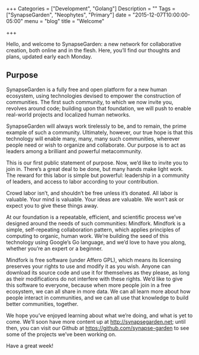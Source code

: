 +++
Categories = ["Development", "Golang"]
Description = ""
Tags = ["SynapseGarden", "Neophytes", "Primary"]
date = "2015-12-07T10:00:00-05:00"
menu = "blog"
title = "Welcome"

+++

Hello, and welcome to SynapseGarden: a new network for collaborative creation,
both online and in the flesh.  Here, you’ll find our thoughts and plans,
updated early each Monday.

<!--more-->

## Purpose

SynapseGarden is a fully free and open platform for a new human ecosystem,
using technologies devised to empower the construction of communities.  The
first such community, to which we now invite you, revolves around code;
building upon that foundation, we will push to enable real-world projects and
localized human networks.

SynapseGarden will always work tirelessly to be, and to remain, the prime
example of such a community.  Ultimately, however, our true hope is that this
technology will enable many, many, many such communities, wherever people need
or wish to organize and collaborate.  Our purpose is to act as leaders among a
brilliant and powerful metacommunity.

This is our first public statement of purpose.  Now, we’d like to invite you
to join in.  There’s a great deal to be done, but many hands make light work.
The reward for this labor is simple but powerful: leadership in a community of
leaders, and access to labor according to your contribution.

Crowd labor isn’t, and shouldn’t be free unless it’s donated.  All labor is
valuable.  Your mind is valuable.  Your ideas are valuable.  We won’t ask or
expect you to give these things away.

At our foundation is a repeatable, efficient, and scientific process we’ve
designed around the needs of such communities: Mindfork.  Mindfork is a
simple, self-repeating collaboration pattern, which applies principles of
computing to organic, human work.  We’re building the seed of this technology
using Google’s Go language, and we’d love to have you along, whether you’re an
expert or a beginner.

Mindfork is free software (under Affero GPL), which means its licensing
preserves your rights to use and modify it as you wish.  Anyone can download
its source code and use it for themselves as they please, as long as their
modifications do not interfere with these rights.  We’d like to give this
software to everyone, because when more people join in a free ecosystem, we
can all share in more data.  We can all learn more about how people interact
in communities, and we can all use that knowledge to build better communities,
together.

We hope you’ve enjoyed learning about what we’re doing, and what is yet to
come.  We’ll soon have more content up at http://synapsegarden.net; until
then, you can visit our Github at https://github.com/synapse-garden to see
some of the projects we’ve been working on.

Have a great week!
